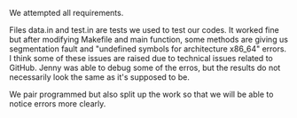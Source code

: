We attempted all requirements.

Files data.in and test.in are tests we used to test our codes. It worked fine but after modifying Makefile and main function, some methods are giving us segmentation fault and "undefined symbols for architecture x86_64" errors. I think some of these issues are raised due to technical issues related to GitHub. Jenny was able to debug some of the erros, but the results do not necessarily look the same as it's supposed to be.

We pair programmed but also split up the work so that we will be able to notice errors more clearly. 
